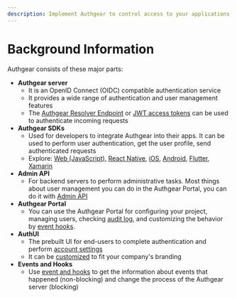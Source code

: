 ```yaml
---
description: Implement Authgear to control access to your applications
---
```


# Background Information

Authgear consists of these major parts:

* **Authgear server**
  * It is an OpenID Connect (OIDC) compatible authentication service
  * It provides a wide range of authentication and user management features
  * The [Authgear Resolver Endpoint](../get-started/backend-integration/nginx.md) or [JWT access tokens](../get-started/backend-integration/jwt.md) can be used to authenticate incoming requests
* **Authgear SDKs**
  * Used for developers to integrate Authgear into their apps. It can be used to perform user authentication, get the user profile, send authenticated requests
  * Explore: [Web (JavaScript)](../get-started/single-page-app/website.md), [React Native](../get-started/react-native.md), [iOS](../get-started/ios.md), [Android](../get-started/android/), [Flutter](../get-started/flutter.md), [Xamarin](../get-started/xamarin.md)
* **Admin API**
  * For backend servers to perform administrative tasks. Most things about user management you can do in the Authgear Portal, you can do it with [Admin API](../reference/apis/admin-api/)
* **Authgear Portal**
  * You can use the Authgear Portal for configuring your project, managing users, checking [audit log](../how-to-guide/monitor/audit-log.md), and customizing the behavior by [event hooks](../integrate/events-hooks/).
* **AuthUI**
  * The prebuilt UI for end-users to complete authentication and perform [account settings](../integrate/auth-ui.md)
  * It can be [customized](../customize/branding.md) to fit your company's branding
* **Events and Hooks**
  * Use [event and hooks](../integrate/events-hooks/) to get the information about events that happened (non-blocking) and change the process of the Authgear server (blocking)
